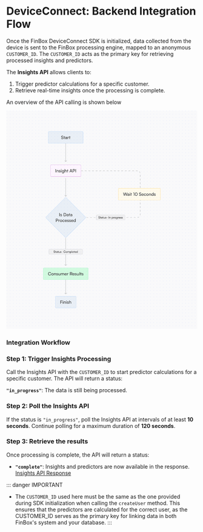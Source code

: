 # DeviceConnect: Backend Integration Flow

Once the FinBox DeviceConnect SDK is initialized, data collected from the device is sent to the FinBox processing engine, mapped to an anonymous `CUSTOMER_ID`. The `CUSTOMER_ID` acts as the primary key for retrieving processed insights and predictors.

The **Insights API** allows clients to:
1. Trigger predictor calculations for a specific customer.
2. Retrieve real-time insights once the processing is complete.

An overview of the API calling is shown below

<img src="/device_connect_back_end_integration.svg" alt="Device Connect Backed Integration Workflow" />

### **Integration Workflow**

### Step 1: Trigger Insights Processing

Call the Insights API with the `CUSTOMER_ID` to start predictor calculations for a specific customer. The API will return a status:

 **`"in_progress"`**: The data is still being processed.

### Step 2: Poll the Insights API

If the status is `"in_progress"`, poll the Insights API at intervals of at least **10 seconds**. Continue polling for a maximum duration of **120 seconds**.

### Step 3: Retrieve the results

Once processing is complete, the API will return a status:
- **`"complete"`**: Insights and predictors are now available in the response. [Insights API Response](/device-connect/insights-api.html#response)


::: danger IMPORTANT
- The `CUSTOMER_ID` used here must be the same as the one provided during SDK initialization when calling the `createUser` method. This ensures that the predictors are calculated for the correct user, as the CUSTOMER_ID serves as the primary key for linking data in both FinBox's system and your database.
:::

<!-- ::: tip
The response status will be `"complete"` instead of `"in_progress"` if the results are already computed and returned through callback in the last 15 mins.
::: -->

<!-- Incase we have the `request_id` and we can fetch the [Pre-Computed results](insights-api.html#pre-computed-results). -->

